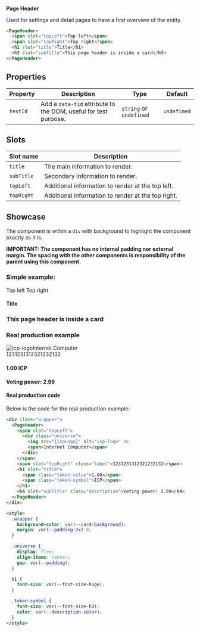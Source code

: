 <script lang="ts">
    import PageHeader from "$lib/components/PageHeader.svelte";
    import icpLogo from "$lib/assets/icp-rounded.svg";

</script>

# Page Header

Used for settings and detail pages to have a first overview of the entity.

```html
<PageHeader>
  <span slot="topLeft">Top left</span>
  <span slot="topRight">Top right</span>
  <h1 slot="title">Title</h1>
  <h3 slot="subTitle">This page header is inside a card</h3>
</PageHeader>
```

## Properties

| Property | Description                                                     | Type                    | Default     |
| -------- | --------------------------------------------------------------- | ----------------------- | ----------- |
| `testId` | Add a `data-tid` attribute to the DOM, useful for test purpose. | `string` or `undefined` | `undefined` |

## Slots

| Slot name  | Description                                        |
| ---------- | -------------------------------------------------- |
| `title`    | The main information to render.                    |
| `subTitle` | Secondary information to render.                   |
| `topLeft`  | Additional information to render at the top left.  |
| `topRight` | Additional information to render at the top right. |

## Showcase

The component is within a `div` with background to highlight the component exactly as it is.

**IMPORTANT: The component has no internal padding nor external margin. The spacing with the other components is responsibility of the parent using this component.**

### Simple example:

<div class="wrapper">
  <PageHeader>
    <span slot="topLeft">Top left</span>
    <span slot="topRight">Top right</span>
    <h1 slot="title">Title</h1>
    <h3 slot="subTitle">This page header is inside a card</h3>
  </PageHeader>
</div>

### Real production example

<div class="wrapper">
  <PageHeader>
    <span slot="topLeft">
      <div class="universe">
        <img src={icpLogo} alt="icp-logo">
        <span>Internet Computer</span>
      </div>
    </span>
    <span slot="topRight" class="label">1231231312321232132</span>
    <h1 slot="title">
      <span class="token-value">1.00</span>
      <span class="token-symbol">ICP</span>
    </h1>
    <h4 slot="subTitle" class="description">Voting power: 2.99</h4>
  </PageHeader>
</div>

#### Real production code

Below is the code for the real production example:

```html
<div class="wrapper">
  <PageHeader>
    <span slot="topLeft">
      <div class="universe">
        <img src="{icpLogo}" alt="icp-logo" />
        <span>Internet Computer</span>
      </div>
    </span>
    <span slot="topRight" class="label">1231231312321232132</span>
    <h1 slot="title">
      <span class="token-value">1.00</span>
      <span class="token-symbol">ICP</span>
    </h1>
    <h4 slot="subTitle" class="description">Voting power: 2.99</h4>
  </PageHeader>
</div>

<style>
  .wrapper {
    background-color: var(--card-background);
    margin: var(--padding-2x) 0;
  }

  .universe {
    display: flex;
    align-items: center;
    gap: var(--padding);
  }

  h1 {
    font-size: var(--font-size-huge);
  }

  .token-symbol {
    font-size: var(--font-size-h3);
    color: var(--description-color);
  }
</style>
```

<style>
  .wrapper {
    background-color: var(--card-background);
    margin: var(--padding-2x) 0;
  }

  .universe {
    display: flex;
    align-items: center;
    gap: var(--padding);
  }

  h1 {
    font-size: var(--font-size-huge);
  }

  .token-symbol {
    font-size: var(--font-size-h3);
    color: var(--description-color);
  }
</style>
